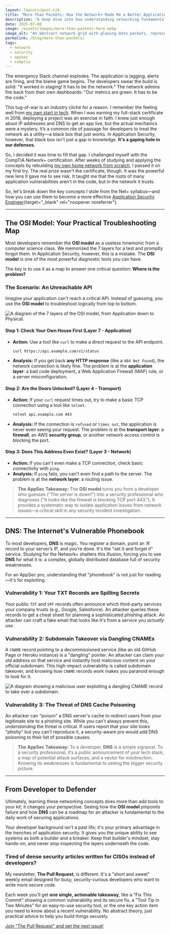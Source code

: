 ```yaml
---
layout: layouts/post.njk
title: "More Than Packets: How the Network+ Made Me a Better Application Security Engineer"
description: "A deep dive into how understanding networking fundamentals with the CompTIA Network+ certification can transform a developer into a more effective Application Security Engineer."
date: 2025-07-08
image: /assets/images/more-than-packets-hero.webp
image_alt: "An abstract network grid with glowing data packets, representing the complexity of network layers."
permalink: /blog/more-than-packets/
tags:
  - network
  - security
  - appsec
  - comptia
---
```


The emergency Slack channel explodes. The application is lagging, alerts are firing, and the blame game begins. The developers swear the build is solid: "It worked in staging! It has to be the network." The network admins fire back from their own dashboards: "Our metrics are green. It has to be the code."

This tug-of-war is an industry cliché for a reason. I remember the feeling well from [my own start in tech](/about). When I was earning my full-stack certificate in 2018, deploying a project was an exercise in faith. I knew just enough about IP addresses and DNS to get an app live, but the actual mechanics were a mystery. It’s a common rite of passage for developers to treat the network as a utility—a black box that just works. In Application Security, however, that black box isn't just a gap in knowledge. **It's a gaping hole in our defenses.**

So, I decided it was time to fill that gap. I challenged myself with the CompTIA Network+ certification. After weeks of studying and applying the concepts by rebuilding [my own home network from scratch](/my_work), I passed it on my first try. The real prize wasn't the certificate, though. It was the powerful new lens it gave me to see risk. It taught me that the roots of many application vulnerabilities aren't in the code, but in the network it trusts.

So, let's break down the key concepts I stole from the Net+ syllabus—and how you can use them to become a more effective [Application Security Engineer](/resume){target="_blank" rel="noopener noreferrer"}.

---

## The OSI Model: Your Practical Troubleshooting Map

Most developers remember the **OSI model** as a useless mnemonic from a computer science class. We memorized the 7 layers for a test and promptly forgot them. In Application Security, however, this is a mistake. The **OSI model** is one of the most powerful diagnostic tools you can have.

The key is to use it as a map to answer one critical question: **Where is the problem?**

### The Scenario: An Unreachable API

Imagine your application can't reach a critical API. Instead of guessing, you use the **OSI model** to troubleshoot logically from top to bottom.

![A diagram of the 7 layers of the OSI model, from Application down to Physical.](/assets/images/osi-model.webp)

#### Step 1:  Check Your Own House First  (Layer 7 - Application)
* **Action:** Use a tool like `curl` to make a direct request to the API endpoint.
    ```bash
    curl https://api.example.com/v1/status
    ```
* **Analysis:** If you get back **any HTTP response** (like a `404 Not Found`), the network connection is likely fine. The problem is at the **application layer**: a bad code deployment, a Web Application Firewall (WAF) rule, or a server misconfiguration.

#### Step 2: Are the Doors Unlocked? (Layer 4 - Transport)
* **Action:** If your `curl` request times out, try to make a basic TCP connection using a tool like `telnet`.
    ```bash
    telnet api.example.com 443
    ```
* **Analysis:** If the connection is `refused` or `times out`, the application is never even seeing your request. The problem is at the **transport layer**: a **firewall**, an AWS **security group**, or another network access control is blocking the port.

#### Step 3: Does This Address Even Exist? (Layer 3 - Network)
* **Action:** If you can't even make a TCP connection, check basic connectivity with `ping`.
* **Analysis:** If `ping` fails, you can't even find a path to the server. The problem is at the **network layer**: a routing issue.

> **The AppSec Takeaway:** The **OSI model** turns you from a developer who guesses ("The server is down!") into a security professional who diagnoses ("It looks like the firewall is blocking TCP port 443."). It provides a systematic way to isolate application issues from network issues—a critical skill in any security incident investigation.

---

## DNS: The Internet's Vulnerable Phonebook

To most developers, **DNS** is magic. You register a domain, point an ‘A’ record to your server’s IP, and you’re done. It's the "set it and forget it" service. Studying for the Network+ shatters this illusion, forcing you to see **DNS** for what it is: a complex, globally distributed database full of security weaknesses.

For an AppSec pro, understanding that "phonebook" is not just for reading—it's for exploiting.

### Vulnerability 1: Your TXT Records are Spilling Secrets
Your public `TXT` and `SPF` records often announce which third-party services your company trusts (e.g., Google, Salesforce). An attacker queries these records to get a cheat sheet for planning a sophisticated phishing attack. An attacker can craft a fake email that looks like it's from a service you *actually use*.

### Vulnerability 2: Subdomain Takeover via Dangling CNAMEs
A `CNAME` record pointing to a decommissioned service (like an old GitHub Page or Heroku instance) is a "dangling" pointer. An attacker can claim your old address on that service and instantly host malicious content on your official subdomain. This high-impact vulnerability is called subdomain takeover, and knowing how `CNAME` records work makes you paranoid enough to look for it.

![A diagram showing a malicious user exploiting a dangling CNAME record to take over a subdomain.](http://googleusercontent.com/image_generation_content/2)

### Vulnerability 3: The Threat of DNS Cache Poisoning
An attacker can "poison" a DNS server's cache to redirect users from your legitimate site to a phishing site. While you can't always prevent this, *understanding* the threat is critical. If users report that your site looks "phishy" but you can't reproduce it, a security-aware pro would add DNS poisoning to their list of possible causes.

> **The AppSec Takeaway:** To a developer, **DNS** is a simple signpost. To a security professional, it’s a public announcement of your tech stack, a map of potential attack surfaces, and a vector for misdirection. Knowing its weaknesses is fundamental to seeing the bigger security picture.

---

## From Developer to Defender

Ultimately, learning these networking concepts does more than add tools to your kit; it changes your perspective. Seeing how the **OSI model** pinpoints failure and how **DNS** can be a roadmap for an attacker is fundamental to the daily work of securing applications.

Your developer background isn't a past life; it's your primary advantage in the trenches of application security. It gives you the unique ability to see systems as both a builder and a breaker. Keep that builder's mindset, stay hands-on, and never stop inspecting the layers underneath the code.

<div class="newsletter-cta">
    <h3>Tired of dense security articles written for CISOs instead of developers?</h3>
    <p>My newsletter, <strong>The Pull Request</strong>, is different. It's a "short and sweet" weekly email designed for busy, security-curious developers who want to write more secure code.</p>
    <p>Each week you'll get <strong>one single, actionable takeaway</strong>, like a "Fix This Commit" showing a common vulnerability and its secure fix, a "Tool Tip in Two Minutes" for an easy-to-use security tool, or the one key action item you need to know about a recent vulnerability. No abstract theory, just practical advice to help you build things securely.</p>
    <a href="https://your-newsletter-link.com" class="cta-button" target="_blank" rel="noopener noreferrer">Join "The Pull Request" and get the next issue!</a>
</div>
